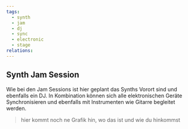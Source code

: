 ```yaml
---
tags:
  - synth
  - jam
  - dj
  - sync
  - electronic
  - stage
relations:
---
```

## Synth Jam Session
Wie bei den Jam Sessions ist hier geplant das Synths Vorort sind und ebenfalls ein DJ. In Kombination können sich alle elektronischen Geräte Synchronisieren und ebenfalls mit Instrumenten wie Gitarre begleitet werden.

> hier kommt noch ne Grafik hin, wo das ist und wie du hinkommst
